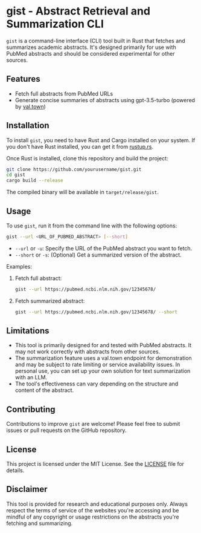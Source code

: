 # gist - Abstract Retrieval and Summarization CLI

`gist` is a command-line interface (CLI) tool built in Rust that fetches and summarizes academic abstracts. It's designed primarily for use with PubMed abstracts and should be considered experimental for other sources.

## Features

- Fetch full abstracts from PubMed URLs
- Generate concise summaries of abstracts using gpt-3.5-turbo (powered by [val.town](https://www.val.town/v/aeronjl/gist))

## Installation

To install `gist`, you need to have Rust and Cargo installed on your system. If you don't have Rust installed, you can get it from [rustup.rs](https://rustup.rs/).

Once Rust is installed, clone this repository and build the project:

```bash
git clone https://github.com/yourusername/gist.git
cd gist
cargo build --release
```

The compiled binary will be available in `target/release/gist`.

## Usage

To use `gist`, run it from the command line with the following options:

```bash
gist --url <URL_OF_PUBMED_ABSTRACT> [--short]
```

- `--url` or `-u`: Specify the URL of the PubMed abstract you want to fetch.
- `--short` or `-s`: (Optional) Get a summarized version of the abstract.

Examples:

1. Fetch full abstract:
   ```bash
   gist --url https://pubmed.ncbi.nlm.nih.gov/12345678/
   ```

2. Fetch summarized abstract:
   ```bash
   gist --url https://pubmed.ncbi.nlm.nih.gov/12345678/ --short
   ```

## Limitations

- This tool is primarily designed for and tested with PubMed abstracts. It may not work correctly with abstracts from other sources.
- The summarization feature uses a val.town endpoint for demonstration and may be subject to rate limiting or service availability issues. In personal use, you can set up your own solution for text summarization with an LLM.
- The tool's effectiveness can vary depending on the structure and content of the abstract.

## Contributing

Contributions to improve `gist` are welcome! Please feel free to submit issues or pull requests on the GitHub repository.

## License

This project is licensed under the MIT License. See the [LICENSE](LICENSE) file for details.

## Disclaimer

This tool is provided for research and educational purposes only. Always respect the terms of service of the websites you're accessing and be mindful of any copyright or usage restrictions on the abstracts you're fetching and summarizing.
